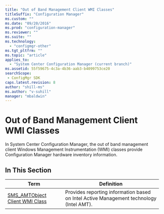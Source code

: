 ```yaml
---
title: "Out of Band Management Client WMI Classes"
titleSuffix: "Configuration Manager"
ms.custom: ""
ms.date: "09/20/2016"
ms.prod: "configuration-manager"
ms.reviewer: ""
ms.suite: ""
ms.technology:
  - "configmgr-other"
ms.tgt_pltfrm: ""
ms.topic: "article"
applies_to:
  - "System Center Configuration Manager (current branch)"
ms.assetid: 55f59675-4c3a-4b36-aab3-b4099753ce20searchScope: - ConfigMgr SDK
caps.latest.revision: 8
author: "shill-ms"
ms.author: "v-suhill"
manager: "mbaldwin"
---
```

# Out of Band Management Client WMI Classes
In System Center Configuration Manager, the out of band management client Windows Management Instrumentation (WMI) classes provide Configuration Manager hardware inventory information.  

## In This Section  

|Term|Definition|  
|----------|----------------|  
|[SMS_AMTObject Client WMI Class](../../../../../develop/reference/core/clients/client-classes/sms_amtobject-client-wmi-class.md)|Provides reporting information based on Intel Active Management technology (Intel AMT).|

